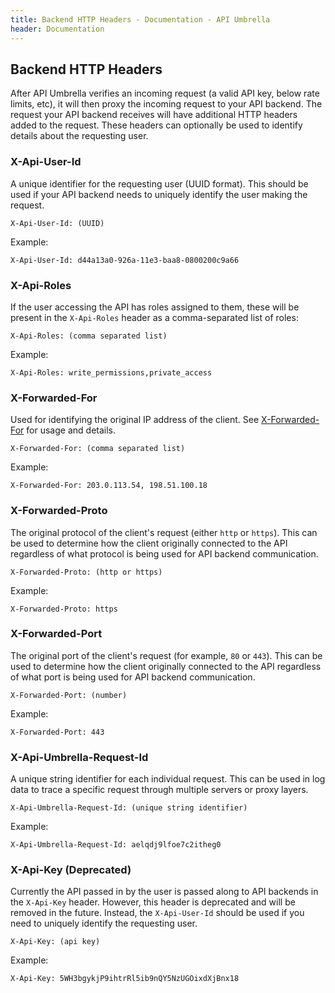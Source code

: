 ```yaml
---
title: Backend HTTP Headers - Documentation - API Umbrella
header: Documentation
---
```


## Backend HTTP Headers

After API Umbrella verifies an incoming request (a valid API key, below rate limits, etc), it will then proxy the incoming request to your API backend. The request your API backend receives will have additional HTTP headers added to the request. These headers can optionally be used to identify details about the requesting user.

### X-Api-User-Id

A unique identifier for the requesting user (UUID format). This should be used if your API backend needs to uniquely identify the user making the request.

```
X-Api-User-Id: (UUID)
```

Example:

```
X-Api-User-Id: d44a13a0-926a-11e3-baa8-0800200c9a66
```

### X-Api-Roles

If the user accessing the API has roles assigned to them, these will be present in the `X-Api-Roles` header as a comma-separated list of roles:

```
X-Api-Roles: (comma separated list)
```

Example:

```
X-Api-Roles: write_permissions,private_access
```

### X-Forwarded-For

Used for identifying the original IP address of the client. See [X-Forwarded-For](https://en.wikipedia.org/wiki/X-Forwarded-For) for usage and details.

```
X-Forwarded-For: (comma separated list)
```

Example:

```
X-Forwarded-For: 203.0.113.54, 198.51.100.18
```

### X-Forwarded-Proto

The original protocol of the client's request (either `http` or `https`). This can be used to determine how the client originally connected to the API regardless of what protocol is being used for API backend communication.

```
X-Forwarded-Proto: (http or https)
```

Example:

```
X-Forwarded-Proto: https
```

### X-Forwarded-Port

The original port of the client's request (for example, `80` or `443`). This can be used to determine how the client originally connected to the API regardless of what port is being used for API backend communication.

```
X-Forwarded-Port: (number)
```

Example:

```
X-Forwarded-Port: 443
```

### X-Api-Umbrella-Request-Id

A unique string identifier for each individual request. This can be used in log data to trace a specific request through multiple servers or proxy layers.

```
X-Api-Umbrella-Request-Id: (unique string identifier)
```

Example:

```
X-Api-Umbrella-Request-Id: aelqdj9lfoe7c2itheg0
```

### X-Api-Key (Deprecated)

Currently the API passed in by the user is passed along to API backends in the `X-Api-Key` header. However, this header is deprecated and will be removed in the future. Instead, the `X-Api-User-Id` should be used if you need to uniquely identify the requesting user.

```
X-Api-Key: (api key)
```

Example:

```
X-Api-Key: 5WH3bgykjP9ihtrRl5ib9nQY5NzUGOixdXjBnx18
```
